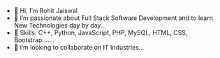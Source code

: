 - 👋 Hi, I’m Rohit Jaiswal
- 👀 I’m passionate about Full Stack Software Development and to learn New Technologies day by day...
- 🌱 Skills: C++, Python, JavaScript, PHP, MySQL, HTML, CSS, Bootstrap.......
- 💞️ I’m looking to collaborate on IT Industries...

<!---
Rohit02Jaiswal/Rohit02Jaiswal is a ✨ special ✨ repository because its `README.md` (this file) appears on your GitHub profile.
You can click the Preview link to take a look at your changes.
--->
